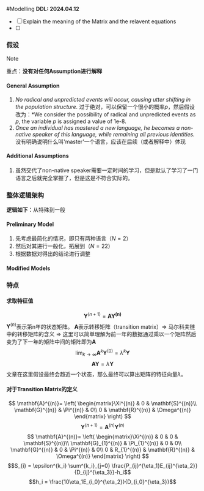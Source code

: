 #Modelling 
**DDL: 2024.04.12**
- [ ] Explain the meaning of the Matrix and the relavent equations
- [ ] 
### 假设

> [!Note]
重点：**没有对任何Assumption进行解释**
#### General Assumption
1. *No radical and unpredicted events will occur, causing utter shifting in the population structure.* 过于绝对，可以保留一个很小的概率$p$，然后假设改为：*We consider the possibility of radical and unpredicted events as $p$, the variable $p$ is assigned a value of 1e-8. 
2. *Once an individual has mastered a new language, he becomes a non-native speaker of this language, while remaining all previous identities.* 没有明确说明什么叫'master'一个语言，应该在后续（或者解释中）体现
#### Additional Assumptions
1. 虽然交代了non-native speaker需要一定时间的学习，但是默认了学习了一门语言之后就完全掌握了，但是这是不符合实际的。
### 整体逻辑架构
**逻辑如下**：从特殊到一般
#### Preliminary Model
1. 先考虑最简化的情况，即只有两种语言（$N=2$）
2. 然后对其进行一般化，拓展到（$N=22$）
3. 根据数据对得出的结论进行调整
#### Modified Models

### 特点
#### 求取特征值
$$\mathbf{Y}^{(n+1)} = \mathbf{A}\mathbf{Y^{(n)}}$$
$\mathbf{Y}^{(n)}$表示第n年的状态矩阵。
$\mathbf{A}$表示转移矩阵（transition matrix）$\Longrightarrow$ 马尔科夫链中的转移矩阵的含义
$\Longrightarrow$ 这里可以简单理解为前一年的数据通过乘以一个矩阵然后变为了下一年的矩阵中间的矩阵即为$\mathbf{A}$
$$\lim_{k\rightarrow \infty} \mathbf{A}^k \mathbf{Y}^{(0)} = \lambda ^k \mathbf{Y}$$
$$\mathbf{A}\mathbf{Y}=\lambda \mathbf{Y}$$
文章在这里假设最终会趋近一个状态，那么最终可以算出矩阵的特征向量$\lambda$。
#### 对于Transition Matrix的定义
$$
\mathbf{A}^{(n)}=
\left(
\begin{matrix}\Xi^{(n)} & 0 & \mathbf{S}^{(n)}\\
\mathbf{G}^{(n)} & \Pi^{(n)} & 0\\
0 & \mathbf{R}^{(n)} & \Omega^{(n)}
\end{matrix}
\right)
$$
$$
\mathbf{Y}^{(n+1)} = \mathbf{A}^{(n)}\mathbf{Y}^{(n)}
$$
$$
\mathbf{A}^{(n)}=
\left(
\begin{matrix}\Xi^{(n)} & 0 & 0 & \mathbf{S}^{(n)}\\
\mathbf{G}_{1}^{(n)} & \Pi_{1}^{(n)} & 0 & 0\\
\mathbf{G}^{(n)} & 0 & \Pi^{(n)} & 0\\
0 & R_{1}^{(n)} & \mathbf{R}^{(n)} & \Omega^{(n)}
\end{matrix}
\right)
$$
$$S_{i} = \epsilon^{k_i} \sum^{k_i}_{j=0} \frac{P_{ij}^{\eta_1}E_{ij}^{\eta_2}}{D_{ij}^{\eta_3}}-h_i$$
$$h_i = \frac{10\eta_1E_{i_0}^{\eta_2}}{D_{i_0}^{\eta_3}}$$